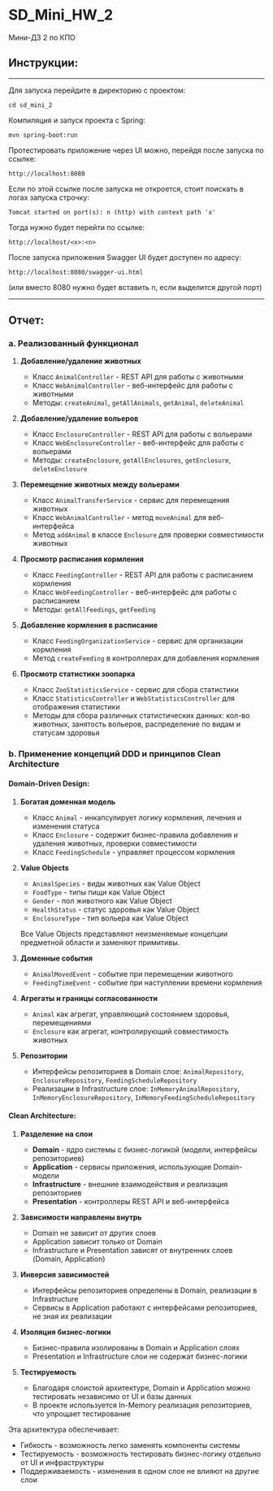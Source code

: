 # SD_Mini_HW_2
Мини-ДЗ 2 по КПО

## Инструкции:
---
Для запуска перейдите в директорию с проектом:
```
cd sd_mini_2
```
Компиляция и запуск проекта с Spring:
```
mvn spring-boot:run
```
Протестировать приложение через UI можно, перейдя после запуска по ссылке:
```
http://localhost:8080
```
Если по этой ссылке после запуска не откроется, стоит поискать в логах запуска строчку:
```
Tomcat started on port(s): n (http) with context path 'x'
```
Тогда нужно будет перейти по ссылке:
```
http://localhost/<x>:<n>
```

После запуска приложения Swagger UI будет доступен по адресу: 
```
http://localhost:8080/swagger-ui.html
```
(или вместо 8080 нужно будет вставить n, если выделится другой порт)

---
## Отчет:

### a. Реализованный функционал

1. **Добавление/удаление животных**
   - Класс `AnimalController` - REST API для работы с животными
   - Класс `WebAnimalController` - веб-интерфейс для работы с животными
   - Методы: `createAnimal`, `getAllAnimals`, `getAnimal`, `deleteAnimal`

2. **Добавление/удаление вольеров**
   - Класс `EnclosureController` - REST API для работы с вольерами
   - Класс `WebEnclosureController` - веб-интерфейс для работы с вольерами
   - Методы: `createEnclosure`, `getAllEnclosures`, `getEnclosure`, `deleteEnclosure`

3. **Перемещение животных между вольерами**
   - Класс `AnimalTransferService` - сервис для перемещения животных
   - Класс `WebAnimalController` - метод `moveAnimal` для веб-интерфейса
   - Метод `addAnimal` в классе `Enclosure` для проверки совместимости животных

4. **Просмотр расписания кормления**
   - Класс `FeedingController` - REST API для работы с расписанием кормления
   - Класс `WebFeedingController` - веб-интерфейс для работы с расписанием
   - Методы: `getAllFeedings`, `getFeeding`

5. **Добавление кормления в расписание**
   - Класс `FeedingOrganizationService` - сервис для организации кормления
   - Метод `createFeeding` в контроллерах для добавления кормления

6. **Просмотр статистики зоопарка**
   - Класс `ZooStatisticsService` - сервис для сбора статистики
   - Класс `StatisticsController` и `WebStatisticsController` для отображения статистики
   - Методы для сбора различных статистических данных: кол-во животных, занятость вольеров, распределение по видам и статусам здоровья

### b. Применение концепций DDD и принципов Clean Architecture

#### Domain-Driven Design:

1. **Богатая доменная модель**
   - Класс `Animal` - инкапсулирует логику кормления, лечения и изменения статуса
   - Класс `Enclosure` - содержит бизнес-правила добавления и удаления животных, проверки совместимости
   - Класс `FeedingSchedule` - управляет процессом кормления

2. **Value Objects**
   - `AnimalSpecies` - виды животных как Value Object
   - `FoodType` - типы пищи как Value Object
   - `Gender` - пол животного как Value Object
   - `HealthStatus` - статус здоровья как Value Object
   - `EnclosureType` - тип вольера как Value Object
   
   Все Value Objects представляют неизменяемые концепции предметной области и заменяют примитивы.

3. **Доменные события**
   - `AnimalMovedEvent` - событие при перемещении животного
   - `FeedingTimeEvent` - событие при наступлении времени кормления

4. **Агрегаты и границы согласованности**
   - `Animal` как агрегат, управляющий состоянием здоровья, перемещениями
   - `Enclosure` как агрегат, контролирующий совместимость животных

5. **Репозитории**
   - Интерфейсы репозиториев в Domain слое: `AnimalRepository`, `EnclosureRepository`, `FeedingScheduleRepository`
   - Реализации в Infrastructure слое: `InMemoryAnimalRepository`, `InMemoryEnclosureRepository`, `InMemoryFeedingScheduleRepository`

#### Clean Architecture:

1. **Разделение на слои**
   - **Domain** - ядро системы с бизнес-логикой (модели, интерфейсы репозиториев)
   - **Application** - сервисы приложения, использующие Domain-модели
   - **Infrastructure** - внешние взаимодействия и реализация репозиториев
   - **Presentation** - контроллеры REST API и веб-интерфейса

2. **Зависимости направлены внутрь**
   - Domain не зависит от других слоев
   - Application зависит только от Domain
   - Infrastructure и Presentation зависят от внутренних слоев (Domain, Application)

3. **Инверсия зависимостей**
   - Интерфейсы репозиториев определены в Domain, реализации в Infrastructure
   - Сервисы в Application работают с интерфейсами репозиториев, не зная их реализации

4. **Изоляция бизнес-логики**
   - Бизнес-правила изолированы в Domain и Application слоях
   - Presentation и Infrastructure слои не содержат бизнес-логики

5. **Тестируемость**
   - Благодаря слоистой архитектуре, Domain и Application можно тестировать независимо от UI и базы данных
   - В проекте используется In-Memory реализация репозиториев, что упрощает тестирование

Эта архитектура обеспечивает:
- Гибкость - возможность легко заменять компоненты системы
- Тестируемость - возможность тестировать бизнес-логику отдельно от UI и инфраструктуры
- Поддерживаемость - изменения в одном слое не влияют на другие слои

